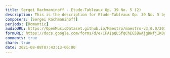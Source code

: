 ```yaml
---
title: Sergei Rachmaninoff - Etude-Tableaux Op. 39 No. 5 (2)
description: This is the description for Etude-Tableaux Op. 39 No. 5 by Sergei Rachmaninoff
composers: [Sergei Rachmaninoff]
periods: [Romantic]
audioURL: https://OpenMusicDataset.github.io/Maestro/maestro-v3.0.0/2013/ORIG-MIDI_01_7_6_13_Group__MID--AUDIO_04_R1_2013_wav--3.midi
formURL: https://docs.google.com/forms/d/e/1FAIpQLSfqChEG5BwAjgDNfjIK0ovJqu9XXggN2IDjjVt3ZCaWaZ6ePw/viewform
comments: true
share: true
date: 2021-08-08T07:43:13-06:00
---
```

